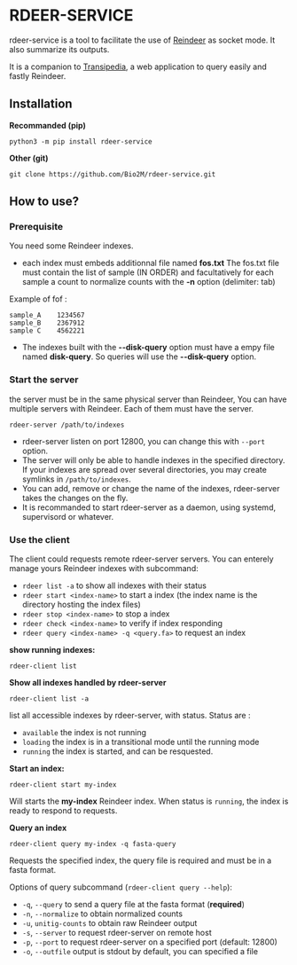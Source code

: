 # RDEER-SERVICE


rdeer-service is a tool to facilitate the use of [Reindeer](https://github.com/kamimrcht/REINDEER) as socket mode.
It also summarize its outputs.

It is a companion to [Transipedia](https://transipedia.org), a web application to query easily and fastly Reindeer.

## Installation

**Recommanded (pip)**


```
python3 -m pip install rdeer-service
```

**Other (git)**

```
git clone https://github.com/Bio2M/rdeer-service.git
```


## How to use?

### Prerequisite

You need some Reindeer indexes.

* each index must embeds additionnal file named **fos.txt**
The fos.txt file must contain the list of sample (IN ORDER) and facultatively for each sample a count to normalize counts with the **-n** option (delimiter: tab)

Example of fof : 
```
sample_A	1234567
sample_B	2367912
sample C	4562221
```

* The indexes built with the  **--disk-query** option must have a empy file named **disk-query**. So queries will use the **--disk-query** option.



### Start the server

the server must be in the same physical server than Reindeer, You can have multiple servers with Reindeer.  Each of them must have the server.

```
rdeer-server /path/to/indexes
```

* rdeer-server listen on port 12800, you can change this with `--port` option.
* The server will only be able to handle indexes in the specified directory. If your indexes are spread over several directories, you may create symlinks in `/path/to/indexes`.
* You can add, remove or change the name of the indexes, rdeer-server takes the changes on the fly.
* It is recommanded to start rdeer-server as a daemon, using systemd, supervisord or whatever.



### Use the client

The client could requests remote rdeer-server servers. You can enterely manage yours Reindeer indexes with subcommand:

* ``rdeer list -a`` to show all indexes with their status
* ``rdeer start <index-name>`` to start a index (the index name is the directory hosting the index files)
* `rdeer stop <index-name>` to stop a index
* `rdeer check <index-name>` to verify if index responding
* `rdeer query <index-name> -q <query.fa>` to request an index 


**show running indexes:**

```
rdeer-client list
```

**Show all indexes handled by rdeer-server**

```
rdeer-client list -a
```

list all accessible indexes by rdeer-server, with status. Status are : 

* `available` the index is not running
* `loading` the index is in a transitional mode until the running mode
* `running` the index is started, and can be resquested.


**Start an index:**

```
rdeer-client start my-index
```

Will starts the **my-index** Reindeer index. When status is `running`, the index is ready to respond to requests.

**Query an index**

```
rdeer-client query my-index -q fasta-query
```

Requests the specified index, the query file is required and must be in a fasta format.

Options of query subcommand (`rdeer-client query --help`):

* `-q`, `--query` to send a query file at the fasta format (**required**)
* `-n`, `--normalize` to obtain normalized counts
* `-u`, `unitig-counts` to obtain raw Reindeer output
* `-s`, `--server` to request rdeer-server on remote host
* `-p`, `--port` to request rdeer-server on a specified port (default: 12800)
* `-o`, `--outfile` output is stdout by default, you can specified a file

